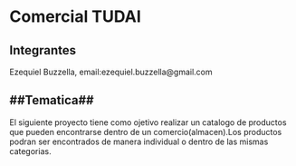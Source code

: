 <h1>Comercial TUDAI</h1>
<h2>Integrantes</h2>
<p>Ezequiel Buzzella, email:ezequiel.buzzella@gmail.com</p>
<h2>##Tematica##</h2>
<p>El siguiente proyecto tiene como ojetivo realizar un catalogo de productos que pueden encontrarse dentro de un
comercio(almacen).Los productos podran ser encontrados de manera individual o dentro de las mismas categorias.</p>

